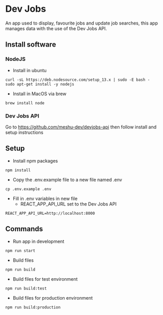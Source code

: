 # Dev Jobs

An app used to display, favourite jobs and update job searches, this app manages data with the use of the Dev Jobs API. 

## Install software

### NodeJS
- Install in ubuntu
```
curl -sL https://deb.nodesource.com/setup_13.x | sudo -E bash -
sudo apt-get install -y nodejs
```
- Install in MacOS via brew 
```
brew install node
```
### Dev Jobs API

Go to https://github.com/meshu-dev/devjobs-api then follow install and setup instructions

## Setup 

- Install npm packages

```
npm install
```
- Copy the .env.example file to a new file named .env
```
cp .env.example .env
```
- Fill in .env variables in new file
    - REACT_APP_API_URL set to the Dev Jobs API
```
REACT_APP_API_URL=http://localhost:8000
```
## Commands

- Run app in development

```
npm run start
```
- Build files
```
npm run build
```
- Build files for test environment
```
npm run build:test
```
- Build files for production environment
```
npm run build:production
```
